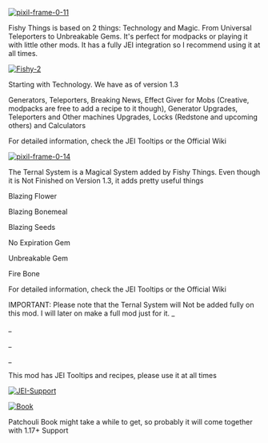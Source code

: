 <a href='https://postimg.cc/BLGWtHfh' target='_blank'><img src='https://i.postimg.cc/BLGWtHfh/pixil-frame-0-11.png' border='0' alt='pixil-frame-0-11'/></a>

Fishy Things is based on 2 things: Technology and Magic. From Universal Teleporters to Unbreakable Gems. 
It's perfect for modpacks or playing it with little other mods. It has a fully JEI integration so I recommend using it at all times.

<a href='https://postimg.cc/gXp5Gp3Q' target='_blank'><img src='https://i.postimg.cc/gXp5Gp3Q/Fishy-2.png' border='0' alt='Fishy-2'/></a>

Starting with Technology. We have as of version 1.3

Generators,
Teleporters,
Breaking News,
Effect Giver for Mobs (Creative, modpacks are free to add a recipe to it though),
Generator Upgrades,
Teleporters and Other machines Upgrades,
Locks (Redstone and upcoming others) and
Calculators

For detailed information, check the JEI Tooltips or the Official Wiki

<a href='https://postimg.cc/Vd4zTGPz' target='_blank'><img src='https://i.postimg.cc/Vd4zTGPz/pixil-frame-0-14.png' border='0' alt='pixil-frame-0-14'/></a>

The Ternal System is a Magical System added by Fishy Things. Even though it is Not Finished on Version 1.3, it adds pretty useful things

Blazing Flower

Blazing Bonemeal

Blazing Seeds

No Expiration Gem

Unbreakable Gem

Fire Bone

For detailed information, check the JEI Tooltips or the Official Wiki
 
IMPORTANT: Please note that the Ternal System will Not be added fully on this mod. I will later on make a full mod just for it.
_

_

_

_

This mod has JEI Tooltips and recipes, please use it at all times

<a href='https://postimg.cc/ZvHzGRgw' target='_blank'><img src='https://i.postimg.cc/ZvHzGRgw/JEI-Support.png' border='0' alt='JEI-Support'/></a>

<a href='https://postimg.cc/75fbN8GF' target='_blank'><img src='https://i.postimg.cc/75fbN8GF/Book.png' border='0' alt='Book'/></a>

Patchouli Book might take a while to get, so probably it will come together with 1.17+ Support

